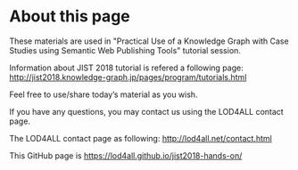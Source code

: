 # About this page
These materials are used in "Practical Use of a Knowledge Graph with Case Studies using Semantic Web Publishing Tools" tutorial session.

Information about JIST 2018 tutorial is refered a following page: http://jist2018.knowledge-graph.jp/pages/program/tutorials.html

Feel free to use/share today’s material as you wish.

If you have any questions, you may contact us using the LOD4ALL contact page.

The LOD4ALL contact page as following: http://lod4all.net/contact.html

This GitHub page is https://lod4all.github.io/jist2018-hands-on/
